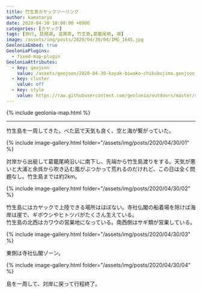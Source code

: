 ```yaml
---
title: 竹生島カヤックツーリング
author: kamataryo
date: 2020-04-30 10:00:00 +0900
categories: [カヤック]
tags: [旅行, 琵琶湖, 滋賀県, 竹生島,葛籠尾崎, 湖]
image: /assets/img/posts/2020/04/30/04/IMG_1645.jpg
GeoloniaEmbed: true
GeoloniaPlugins:
  - fixed-map-plugin
GeoloniaAttributes:
  - key: geojson
    value: /assets/geojson/2020-04-30-kayak-biwako-chikubujima.geojson
  - key: cluster
    value: off
  - key: style
    value: https://raw.githubusercontent.com/geolonia/outdoors/master/style.json
---
```


{% include geolonia-map.html %}

---

竹生島を一周してきた。べた凪で天気も良く、空と海が繋がっていた。

{% include image-gallery.html folder="/assets/img/posts/2020/04/30/01" %}

対岸から出艇して葛籠尾崎沿いに南下し、先端から竹生島渡りをする。天気が悪いと大浦と余呉から吹き込む風がぶつかって荒れるのだけれど、この日は全く問題なし。竹生島までは約2km。

{% include image-gallery.html folder="/assets/img/posts/2020/04/30/02" %}

竹生島にはカヤックで上陸できる場所はほぼない。寺社仏閣の船着場を除けば海岸は崖で、ギボウシやヒトツバがたくさん生えている。  
竹生島の北西はカワウの営巣地になっている。南西側はサギ類が営巣している。

{% include image-gallery.html folder="/assets/img/posts/2020/04/30/03" %}

東側は寺社仏閣ゾーン。

{% include image-gallery.html folder="/assets/img/posts/2020/04/30/04" %}

島を一周して、対岸に戻って行程終了。
